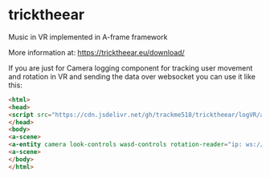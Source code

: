 # tricktheear
Music in VR implemented in A-frame framework

More information at: https://tricktheear.eu/download/

If you are just for Camera logging component for tracking user movement and rotation in VR and sending the data over websocket you can use it like this:

```html
<html>
<head>
<script src="https://cdn.jsdelivr.net/gh/trackme518/tricktheear/logVR/a-frame/logCamera.js"></script>
</head>
<body>
<a-scene>
<a-entity camera look-controls wasd-controls rotation-reader="ip: ws://10.0.0.18:8025/track; position: true, rotation: true; interval: 100;"></a-entity>
<a-scene>
</body>
</html>
```
